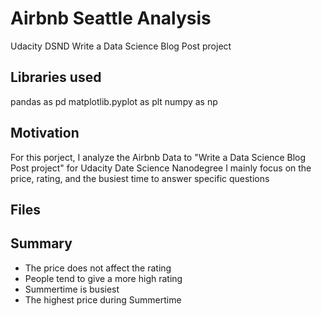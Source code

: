 # Airbnb Seattle Analysis
Udacity DSND Write a Data Science Blog Post project

## Libraries used

pandas as pd
matplotlib.pyplot as plt
numpy as np

## Motivation 

For this porject, I analyze the Airbnb Data to "Write a Data Science Blog Post project" for Udacity Date Science Nanodegree
I mainly focus on the price, rating, and the busiest time to answer specific questions

## Files


## Summary 

- The price does not affect the rating
- People tend to give a more high rating
- Summertime is busiest
- The highest price during Summertime
